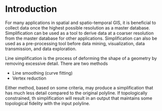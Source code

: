 
# Introduction 

For many applications in spatial and spatio-temporal GIS, it is beneficial to collect data once the highest possible 
resolution as a master database. Simplification can be used as a tool to derive data at a coarser resolution from the 
master database for other applications.  Simplification can also be used  as a pre-processing tool before data mining, 
visualization, data transmission, and data exploration.

Line simplification is the process of deforming the shape of a geometry by removing excessive detail. There are two methods
 - Line smoothing (curve fitting) 
 - Vertex reduction

Either method, based on some criteria, may produce a simplification that has much less detail compared
to the original polyline. If topologically constrained, th simplification will result in an output that maintains some
topological fidelity with the input polyline.




